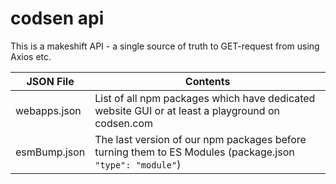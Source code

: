 # codsen api

This is a makeshift API - a single source of truth to GET-request from using Axios etc.

| JSON File    | Contents |
| ------------ | -------- |
| webapps.json | List of all npm packages which have dedicated website GUI or at least a playground on codsen.com |
| esmBump.json | The last version of our npm packages before turning them to ES Modules (package.json `"type": "module"`) |